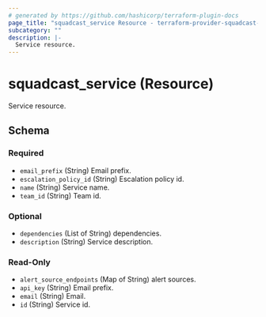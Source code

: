 ```yaml
---
# generated by https://github.com/hashicorp/terraform-plugin-docs
page_title: "squadcast_service Resource - terraform-provider-squadcast-new"
subcategory: ""
description: |-
  Service resource.
---
```


# squadcast_service (Resource)

Service resource.



<!-- schema generated by tfplugindocs -->
## Schema

### Required

- `email_prefix` (String) Email prefix.
- `escalation_policy_id` (String) Escalation policy id.
- `name` (String) Service name.
- `team_id` (String) Team id.

### Optional

- `dependencies` (List of String) dependencies.
- `description` (String) Service description.

### Read-Only

- `alert_source_endpoints` (Map of String) alert sources.
- `api_key` (String) Email prefix.
- `email` (String) Email.
- `id` (String) Service id.


